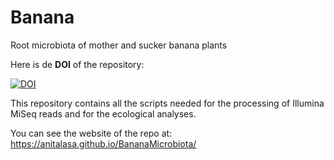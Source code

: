 # Banana

Root microbiota of mother and sucker banana plants

Here is de **DOI** of the repository:

[![DOI](https://zenodo.org/badge/898447741.svg)](https://doi.org/10.5281/zenodo.14277928)

This repository contains all the scripts needed for the processing of Illumina MiSeq reads and for the ecological analyses.

You can see the website of the repo at: <https://anitalasa.github.io/BananaMicrobiota/>

